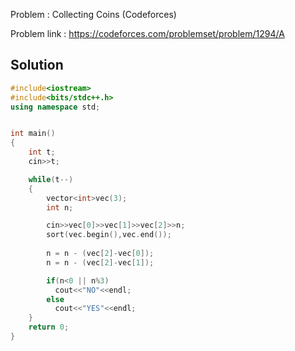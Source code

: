 
Problem : Collecting Coins (Codeforces)

Problem link : https://codeforces.com/problemset/problem/1294/A

## Solution

```C++
#include<iostream>
#include<bits/stdc++.h>
using namespace std;


int main()
{
    int t;
    cin>>t;

    while(t--)
    {
        vector<int>vec(3);
        int n;

        cin>>vec[0]>>vec[1]>>vec[2]>>n;
        sort(vec.begin(),vec.end());
        
        n = n - (vec[2]-vec[0]);
        n = n - (vec[2]-vec[1]);

        if(n<0 || n%3)
          cout<<"NO"<<endl;
        else
          cout<<"YES"<<endl;
    }
    return 0;
}
```
